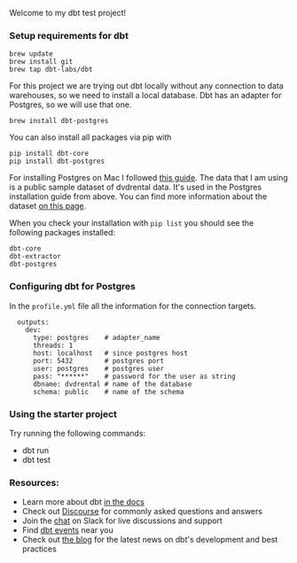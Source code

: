Welcome to my dbt test project!

### Setup requirements for dbt 

```
brew update
brew install git
brew tap dbt-labs/dbt
```
For this project we are trying out dbt locally without any connection to data warehouses, 
so we need to install a local database. Dbt has an adapter for Postgres, so we will use that one.

`brew install dbt-postgres`

You can also install all packages via pip with 
```
pip install dbt-core
pip install dbt-postgres
```

For installing Postgres on Mac I 
followed [this guide](https://www.postgresqltutorial.com/postgresql-getting-started/install-postgresql-macos/).
The data that I am using is a public sample dataset of dvdrental data. It's used in the Postgres 
installation guide from above. You can find more information about the dataset 
[on this page](https://www.postgresqltutorial.com/postgresql-getting-started/postgresql-sample-database/).

When you check your installation with `pip list` you should see the following packages installed: 
```
dbt-core           
dbt-extractor
dbt-postgres
```

### Configuring dbt for Postgres
In the `profile.yml` file all the information for the connection targets.

```test_dbt:
  outputs:
    dev:
      type: postgres    # adapter_name
      threads: 1
      host: localhost   # since postgres host
      port: 5432        # postgres port
      user: postgres    # postgres user
      pass: "******"    # password for the user as string  
      dbname: dvdrental # name of the database
      schema: public    # name of the schema
```


### Using the starter project

Try running the following commands:
- dbt run
- dbt test


### Resources:
- Learn more about dbt [in the docs](https://docs.getdbt.com/docs/introduction)
- Check out [Discourse](https://discourse.getdbt.com/) for commonly asked questions and answers
- Join the [chat](https://community.getdbt.com/) on Slack for live discussions and support
- Find [dbt events](https://events.getdbt.com) near you
- Check out [the blog](https://blog.getdbt.com/) for the latest news on dbt's development and best practices

